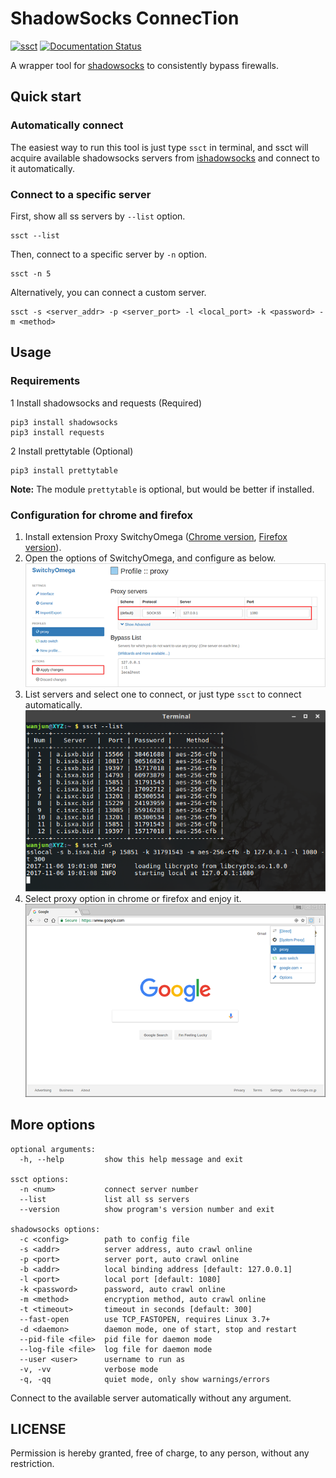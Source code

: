 # ShadowSocks ConnecTion

[![ssct](https://img.shields.io/badge/Platform-%20Linux%20%7C%20MACOS-brightgreen.svg)](ssct)
[![Documentation Status](https://img.shields.io/badge/中文文档-最新-brightgreen.svg)](README_zh.md)

A wrapper tool for [shadowsocks](https://github.com/shadowsocks/shadowsocks) to consistently bypass firewalls.

## Quick start
### Automatically connect
The easiest way to run this tool is just type `ssct` in terminal, and ssct will acquire available shadowsocks servers from [ishadowsocks](https://global.ishadowx.net) and connect to it automatically.

### Connect to a specific server

First, show all ss servers by `--list` option.

```
ssct --list
```

Then, connect to a specific server by `-n` option.

```
ssct -n 5
```

Alternatively, you can connect a custom server.

```
ssct -s <server_addr> -p <server_port> -l <local_port> -k <password> -m <method>
```

## Usage

### Requirements

1 Install shadowsocks and requests (Required)

```
pip3 install shadowsocks
pip3 install requests
```

2 Install prettytable (Optional)

```
pip3 install prettytable
```

**Note:** The module `prettytable` is optional, but would be better if installed.

### Configuration for chrome and firefox

1. Install extension Proxy SwitchyOmega ([Chrome version](https://chrome.google.com/webstore/detail/proxy-switchyomega/padekgcemlokbadohgkifijomclgjgif), [Firefox version](https://addons.mozilla.org/en-US/firefox/addon/switchyomega/)).
2. Open the options of SwitchyOmega, and configure as below.  
![set switchyomega proxy](img/config-swithyomega.png)
3. List servers and select one to connect, or just type `ssct` to connect automatically.
![start ssct](img/start-ssct.png)
4. Select proxy option in chrome or firefox and enjoy it.
![select proxy option](img/chrome-proxy.png)

## More options

```
optional arguments:
  -h, --help         show this help message and exit

ssct options:
  -n <num>           connect server number
  --list             list all ss servers
  --version          show program's version number and exit

shadowsocks options:
  -c <config>        path to config file
  -s <addr>          server address, auto crawl online
  -p <port>          server port, auto crawl online
  -b <addr>          local binding address [default: 127.0.0.1]
  -l <port>          local port [default: 1080]
  -k <password>      password, auto crawl online
  -m <method>        encryption method, auto crawl online
  -t <timeout>       timeout in seconds [default: 300]
  --fast-open        use TCP_FASTOPEN, requires Linux 3.7+
  -d <daemon>        daemon mode, one of start, stop and restart
  --pid-file <file>  pid file for daemon mode
  --log-file <file>  log file for daemon mode
  --user <user>      username to run as
  -v, -vv            verbose mode
  -q, -qq            quiet mode, only show warnings/errors
```

Connect to the available server automatically without any argument.

## LICENSE

Permission is hereby granted, free of charge, to any person, without any restriction.
